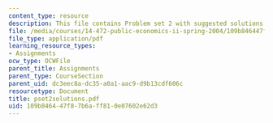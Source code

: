 ```yaml
---
content_type: resource
description: This file contains Problem set 2 with suggested solutions.
file: /media/courses/14-472-public-economics-ii-spring-2004/109b846447f87b6aff810e07602e62d3_pset2solutions.pdf
file_type: application/pdf
learning_resource_types:
- Assignments
ocw_type: OCWFile
parent_title: Assignments
parent_type: CourseSection
parent_uid: dc3eec8a-dc35-a0a1-aac9-d9b13cdf606c
resourcetype: Document
title: pset2solutions.pdf
uid: 109b8464-47f8-7b6a-ff81-0e07602e62d3
---
```

